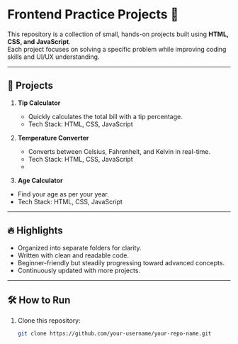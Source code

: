 # Frontend Practice Projects 🚀

This repository is a collection of small, hands-on projects built using **HTML, CSS, and JavaScript**.  
Each project focuses on solving a specific problem while improving coding skills and UI/UX understanding.

---

## 📂 Projects

1. **Tip Calculator**  
   - Quickly calculates the total bill with a tip percentage.  
   - Tech Stack: HTML, CSS, JavaScript  

2. **Temperature Converter**  
   - Converts between Celsius, Fahrenheit, and Kelvin in real-time.  
   - Tech Stack: HTML, CSS, JavaScript
   - 
 2. **Age Calculator**  
   - Find your age as per your year.  
   - Tech Stack: HTML, CSS, JavaScript      

---

## 🔥 Highlights
- Organized into separate folders for clarity.  
- Written with clean and readable code.  
- Beginner-friendly but steadily progressing toward advanced concepts.  
- Continuously updated with more projects.  

---

## 🛠️ How to Run
1. Clone this repository:
   ```bash
   git clone https://github.com/your-username/your-repo-name.git
